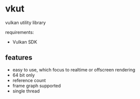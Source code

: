 # vkut

vulkan utility library

requirements:

- Vulkan SDK

## features

- easy to use, which focus to realtime or offscreen rendering
- 64 bit only
- reference count
- frame graph supported
- single thread
